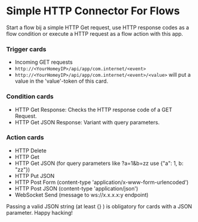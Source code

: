 # Simple HTTP Connector For Flows

Start a flow bij a simple HTTP Get request, use HTTP response codes as a flow
condition or execute a HTTP request as a flow action with this app.

### Trigger cards
- Incoming GET requests
 - ```http://<YourHomeyIP>/api/app/com.internet/<event>```
 - ```http://<YourHomeyIP>/api/app/com.internet/<event>/<value>``` will put a value in the 'value'-token of this card.

### Condition cards
- HTTP Get Response: Checks the HTTP response code of a GET Request.
- HTTP Get JSON Response: Variant with query parameters.

### Action cards
- HTTP Delete
- HTTP Get
- HTTP Get JSON (for query parameters like ?a=1&b=zz use {"a": 1, b: "zz"})
- HTTP Put JSON
- HTTP Post Form (content-type 'application/x-www-form-urlencoded')
- HTTP Post JSON (content-type 'application/json')
- WebSocket Send (message to ws://x.x.x.x:y endpoint)

Passing a valid JSON string (at least {} ) is obligatory for cards with a JSON parameter.
 Happy hacking!
